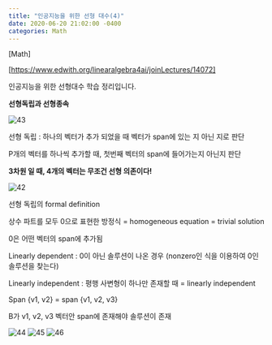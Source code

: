 ```yaml
---
title: "인공지능을 위한 선형 대수(4)"
date: 2020-06-20 21:02:00 -0400
categories: Math
---
```

[Math]

[https://www.edwith.org/linearalgebra4ai/joinLectures/14072] 

인공지능을 위한 선형대수 학습 정리입니다.

**선형독립과 선형종속**

![43](https://user-images.githubusercontent.com/60867950/85217183-eda3fd80-b3c8-11ea-85b3-a0120b1f47c4.PNG)

선형 독립 : 하나의 벡터가 추가 되었을 때 벡터가 span에 있는 지 아닌 지로 판단

P개의 벡터를 하나씩 추가할 때, 첫번째 벡터의 span에 들어가는지 아닌지 판단

**3차원 일 때, 4개의 벡터는 무조건 선형 의존이다!**

![42](https://user-images.githubusercontent.com/60867950/85217214-3491f300-b3c9-11ea-9b56-bd789c442f3e.PNG)

선형 독립의 formal definition

상수 파트를 모두 0으로 표현한 방정식 = homogeneous equation = trivial solution

0은 어떤 벡터의 span에 추가됨

Linearly dependent : 0이 아닌 솔루션이 나온 경우 (nonzero인 식을 이용하여 0인 솔루션을 찾는다)

Linearly independent : 평행 사변형이 하나만 존재할 때 = linearly independent

Span {v1, v2} = span {v1, v2, v3}

B가 v1, v2, v3 벡터안 span에 존재해야 솔루션이 존재 

![44](https://user-images.githubusercontent.com/60867950/85217203-2512aa00-b3c9-11ea-8f12-30c16f66da4f.PNG)
![45](https://user-images.githubusercontent.com/60867950/85217206-27750400-b3c9-11ea-8faa-e90ef7ab3e73.PNG)
![46](https://user-images.githubusercontent.com/60867950/85217208-28a63100-b3c9-11ea-9da9-a570687adb8f.PNG)



